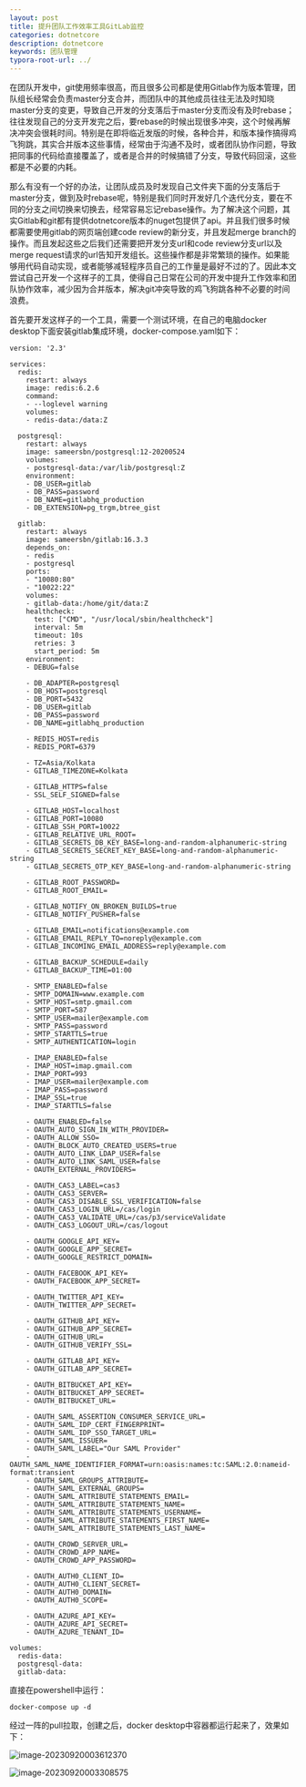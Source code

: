 ```yaml
---
layout: post
title: 提升团队工作效率工具GitLab监控
categories: dotnetcore
description: dotnetcore
keywords: 团队管理
typora-root-url: ../
---
```


在团队开发中，git使用频率很高，而且很多公司都是使用Gitlab作为版本管理，团队组长经常会负责master分支合并，而团队中的其他成员往往无法及时知晓master分支的变更，导致自己开发的分支落后于master分支而没有及时rebase；往往发现自己的分支开发完之后，要rebase的时候出现很多冲突，这个时候再解决冲突会很耗时间。特别是在即将临近发版的时候，各种合并，和版本操作搞得鸡飞狗跳，其实合并版本这些事情，经常由于沟通不及时，或者团队协作问题，导致把同事的代码给直接覆盖了，或者是合并的时候搞错了分支，导致代码回滚，这些都是不必要的内耗。

那么有没有一个好的办法，让团队成员及时发现自己文件夹下面的分支落后于master分支，做到及时rebase呢，特别是我们同时开发好几个迭代分支，要在不同的分支之间切换来切换去，经常容易忘记rebase操作。为了解决这个问题，其实Gitlab和git都有提供dotnetcore版本的nuget包提供了api。并且我们很多时候都需要使用gitlab的网页端创建code review的新分支，并且发起merge branch的操作。而且发起这些之后我们还需要把开发分支url和code review分支url以及merge request请求的url告知开发组长。这些操作都是非常繁琐的操作。如果能够用代码自动实现，或者能够减轻程序员自己的工作量是最好不过的了。因此本文尝试自己开发一个这样子的工具，使得自己日常在公司的开发中提升工作效率和团队协作效率，减少因为合并版本，解决git冲突导致的鸡飞狗跳各种不必要的时间浪费。

首先要开发这样子的一个工具，需要一个测试环境，在自己的电脑docker desktop下面安装gitlab集成环境，docker-compose.yaml如下：

```shel
version: '2.3'

services:
  redis:
    restart: always
    image: redis:6.2.6
    command:
    - --loglevel warning
    volumes:
    - redis-data:/data:Z

  postgresql:
    restart: always
    image: sameersbn/postgresql:12-20200524
    volumes:
    - postgresql-data:/var/lib/postgresql:Z
    environment:
    - DB_USER=gitlab
    - DB_PASS=password
    - DB_NAME=gitlabhq_production
    - DB_EXTENSION=pg_trgm,btree_gist

  gitlab:
    restart: always
    image: sameersbn/gitlab:16.3.3
    depends_on:
    - redis
    - postgresql
    ports:
    - "10080:80"
    - "10022:22"
    volumes:
    - gitlab-data:/home/git/data:Z
    healthcheck:
      test: ["CMD", "/usr/local/sbin/healthcheck"]
      interval: 5m
      timeout: 10s
      retries: 3
      start_period: 5m
    environment:
    - DEBUG=false

    - DB_ADAPTER=postgresql
    - DB_HOST=postgresql
    - DB_PORT=5432
    - DB_USER=gitlab
    - DB_PASS=password
    - DB_NAME=gitlabhq_production

    - REDIS_HOST=redis
    - REDIS_PORT=6379

    - TZ=Asia/Kolkata
    - GITLAB_TIMEZONE=Kolkata

    - GITLAB_HTTPS=false
    - SSL_SELF_SIGNED=false

    - GITLAB_HOST=localhost
    - GITLAB_PORT=10080
    - GITLAB_SSH_PORT=10022
    - GITLAB_RELATIVE_URL_ROOT=
    - GITLAB_SECRETS_DB_KEY_BASE=long-and-random-alphanumeric-string
    - GITLAB_SECRETS_SECRET_KEY_BASE=long-and-random-alphanumeric-string
    - GITLAB_SECRETS_OTP_KEY_BASE=long-and-random-alphanumeric-string

    - GITLAB_ROOT_PASSWORD=
    - GITLAB_ROOT_EMAIL=

    - GITLAB_NOTIFY_ON_BROKEN_BUILDS=true
    - GITLAB_NOTIFY_PUSHER=false

    - GITLAB_EMAIL=notifications@example.com
    - GITLAB_EMAIL_REPLY_TO=noreply@example.com
    - GITLAB_INCOMING_EMAIL_ADDRESS=reply@example.com

    - GITLAB_BACKUP_SCHEDULE=daily
    - GITLAB_BACKUP_TIME=01:00

    - SMTP_ENABLED=false
    - SMTP_DOMAIN=www.example.com
    - SMTP_HOST=smtp.gmail.com
    - SMTP_PORT=587
    - SMTP_USER=mailer@example.com
    - SMTP_PASS=password
    - SMTP_STARTTLS=true
    - SMTP_AUTHENTICATION=login

    - IMAP_ENABLED=false
    - IMAP_HOST=imap.gmail.com
    - IMAP_PORT=993
    - IMAP_USER=mailer@example.com
    - IMAP_PASS=password
    - IMAP_SSL=true
    - IMAP_STARTTLS=false

    - OAUTH_ENABLED=false
    - OAUTH_AUTO_SIGN_IN_WITH_PROVIDER=
    - OAUTH_ALLOW_SSO=
    - OAUTH_BLOCK_AUTO_CREATED_USERS=true
    - OAUTH_AUTO_LINK_LDAP_USER=false
    - OAUTH_AUTO_LINK_SAML_USER=false
    - OAUTH_EXTERNAL_PROVIDERS=

    - OAUTH_CAS3_LABEL=cas3
    - OAUTH_CAS3_SERVER=
    - OAUTH_CAS3_DISABLE_SSL_VERIFICATION=false
    - OAUTH_CAS3_LOGIN_URL=/cas/login
    - OAUTH_CAS3_VALIDATE_URL=/cas/p3/serviceValidate
    - OAUTH_CAS3_LOGOUT_URL=/cas/logout

    - OAUTH_GOOGLE_API_KEY=
    - OAUTH_GOOGLE_APP_SECRET=
    - OAUTH_GOOGLE_RESTRICT_DOMAIN=

    - OAUTH_FACEBOOK_API_KEY=
    - OAUTH_FACEBOOK_APP_SECRET=

    - OAUTH_TWITTER_API_KEY=
    - OAUTH_TWITTER_APP_SECRET=

    - OAUTH_GITHUB_API_KEY=
    - OAUTH_GITHUB_APP_SECRET=
    - OAUTH_GITHUB_URL=
    - OAUTH_GITHUB_VERIFY_SSL=

    - OAUTH_GITLAB_API_KEY=
    - OAUTH_GITLAB_APP_SECRET=

    - OAUTH_BITBUCKET_API_KEY=
    - OAUTH_BITBUCKET_APP_SECRET=
    - OAUTH_BITBUCKET_URL=

    - OAUTH_SAML_ASSERTION_CONSUMER_SERVICE_URL=
    - OAUTH_SAML_IDP_CERT_FINGERPRINT=
    - OAUTH_SAML_IDP_SSO_TARGET_URL=
    - OAUTH_SAML_ISSUER=
    - OAUTH_SAML_LABEL="Our SAML Provider"
    - OAUTH_SAML_NAME_IDENTIFIER_FORMAT=urn:oasis:names:tc:SAML:2.0:nameid-format:transient
    - OAUTH_SAML_GROUPS_ATTRIBUTE=
    - OAUTH_SAML_EXTERNAL_GROUPS=
    - OAUTH_SAML_ATTRIBUTE_STATEMENTS_EMAIL=
    - OAUTH_SAML_ATTRIBUTE_STATEMENTS_NAME=
    - OAUTH_SAML_ATTRIBUTE_STATEMENTS_USERNAME=
    - OAUTH_SAML_ATTRIBUTE_STATEMENTS_FIRST_NAME=
    - OAUTH_SAML_ATTRIBUTE_STATEMENTS_LAST_NAME=

    - OAUTH_CROWD_SERVER_URL=
    - OAUTH_CROWD_APP_NAME=
    - OAUTH_CROWD_APP_PASSWORD=

    - OAUTH_AUTH0_CLIENT_ID=
    - OAUTH_AUTH0_CLIENT_SECRET=
    - OAUTH_AUTH0_DOMAIN=
    - OAUTH_AUTH0_SCOPE=

    - OAUTH_AZURE_API_KEY=
    - OAUTH_AZURE_API_SECRET=
    - OAUTH_AZURE_TENANT_ID=

volumes:
  redis-data:
  postgresql-data:
  gitlab-data:

```

直接在powershell中运行：

```shell
docker-compose up -d
```

经过一阵的pull拉取，创建之后，docker desktop中容器都运行起来了，效果如下：

![image-20230920003612370](/images/posts/image-20230920003612370.png)



![image-20230920003308575](/images/posts/image-20230920003308575.png)


